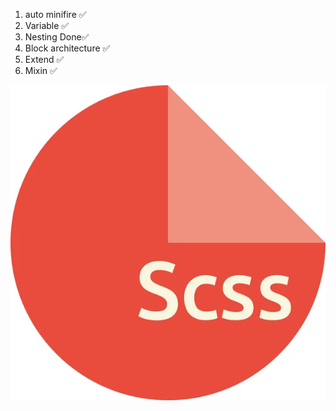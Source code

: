 1. auto minifire  ✅
2. Variable ✅
3. Nesting Done✅
4. Block architecture ✅
5. Extend ✅
6. Mixin ✅

<img src="./image.jpg" alt="image">
